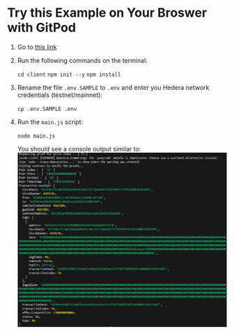 # Try this Example on Your Broswer with GitPod

1. Go to [this link](https://gitpod.io/#https://github.com/ed-marquez/PullOracleWalkthrough)

2. Run the following commands on the terminal:

   `cd client` `npm init --y` `npm install`

3. Rename the file `.env.SAMPLE` to `.env` and enter you Hedera network credentials (testnet/mainnet):

   `cp .env.SAMPLE .env`

4. Run the `main.js` script:

   `node main.js`

   You should see a console output similar to:
   ![Console Output](./images/console_output.png)
